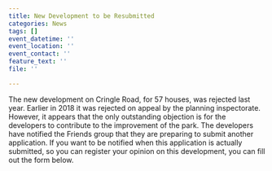 ```yaml
---
title: New Development to be Resubmitted
categories: News
tags: []
event_datetime: ''
event_location: ''
event_contact: ''
feature_text: ''
file: ''

---
```

The new development on Cringle Road, for 57 houses, was rejected last year. Earlier in 2018 it was rejected on appeal by the planning inspectorate. However, it appears that the only outstanding objection is for the developers to contribute to the improvement of the park. The developers have notified the Friends group that they are preparing to submit another application. If you want to be notified when this application is actually submitted, so you can register your opinion on this development, you can fill out the form below.